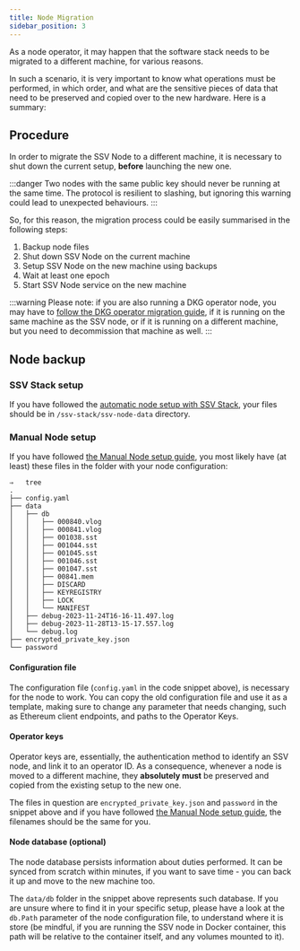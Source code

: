 ```yaml
---
title: Node Migration
sidebar_position: 3
---
```


As a node operator, it may happen that the software stack needs to be migrated to a different machine, for various reasons.

In such a scenario, it is very important to know what operations must be performed, in which order, and what are the sensitive pieces of data that need to be preserved and copied over to the new hardware. Here is a summary:

## Procedure

In order to migrate the SSV Node to a different machine, it is necessary to shut down the current setup, **before** launching the new one.

:::danger
Two nodes with the same public key should never be running at the same time. The protocol is resilient to slashing, but ignoring this warning could lead to unexpected behaviours.
:::

So, for this reason, the migration process could be easily summarised in the following steps:

1. Backup node files
2. Shut down SSV Node on the current machine
3. Setup SSV Node on the new machine using backups
4. Wait at least one epoch
5. Start SSV Node service on the new machine

:::warning
Please note: if you are also running a DKG operator node, you may have to [follow the DKG operator migration guide](./dkg-operator-migration), if it is running on the same machine as the SSV node, or if it is running on a different machine, but you need to decommission that machine as well.
:::

## Node backup

### SSV Stack setup

If you have followed the [automatic node setup with SSV Stack](../node-setup), your files should be in `/ssv-stack/ssv-node-data` directory.

### Manual Node setup

If you have followed [the Manual Node setup guide](../node-setup/manual-setup), you most likely have (at least) these files in the folder with your node configuration:

```
⇒   tree
.
├── config.yaml
├── data
│   ├── db
│   │   ├── 000840.vlog
│   │   ├── 000841.vlog
│   │   ├── 001038.sst
│   │   ├── 001044.sst
│   │   ├── 001045.sst
│   │   ├── 001046.sst
│   │   ├── 001047.sst
│   │   ├── 00841.mem
│   │   ├── DISCARD
│   │   ├── KEYREGISTRY
│   │   ├── LOCK
│   │   └── MANIFEST
│   ├── debug-2023-11-24T16-16-11.497.log
│   ├── debug-2023-11-28T13-15-17.557.log
│   └── debug.log
├── encrypted_private_key.json
└── password
```

#### Configuration file

The configuration file (`config.yaml` in the code snippet above), is necessary for the node to work. You can copy the old configuration file and use it as a template, making sure to change any parameter that needs changing, such as Ethereum client endpoints, and paths to the Operator Keys.

#### Operator keys

Operator keys are, essentially, the authentication method to identify an SSV node, and link it to an operator ID. As a consequence, whenever a node is moved to a different machine, they **absolutely must** be preserved and copied from the existing setup to the new one.

The files in question are `encrypted_private_key.json` and `password` in the snippet above and if you have followed [the Manual Node setup guide](../node-setup/manual-setup), the filenames should be the same for you.

#### Node database (optional)

The node database persists information about duties performed. It can be synced from scratch within minutes, if you want to save time - you can back it up and move to the new machine too.

The `data/db` folder in the snippet above represents such database. If you are unsure where to find it in your specific setup, please have a look at the `db.Path` parameter of the node configuration file, to understand where it is store (be mindful, if you are running the SSV node in Docker container, this path will be relative to the container itself, and any volumes mounted to it).
